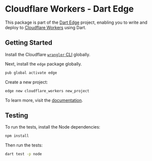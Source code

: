 # Cloudflare Workers - Dart Edge

This package is part of the [Dart Edge](https://dartedge.dev) project, enabling you to write and deploy to [Cloudflare Workers](https://workers.cloudflare.com/) using Dart.

## Getting Started

Install the Cloudflare [`wrangler` CLI](https://developers.cloudflare.com/workers/wrangler/) globally.

Next, install the `edge` package globally.

```bash
pub global activate edge
```

Create a new project:

```bash
edge new cloudflare_workers new_project
```

To learn more, visit the [documentation](https://docs.dartedge.dev).

## Testing

To run the tests, install the Node dependencies:

```bash
npm install
```

Then run the tests:

```bash
dart test -p node
```